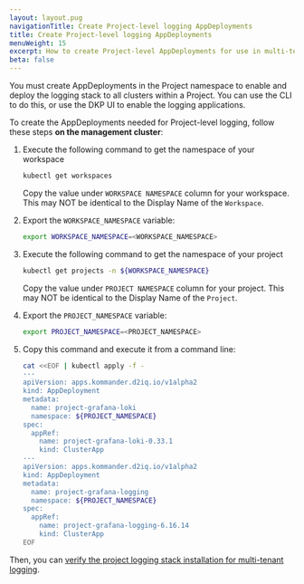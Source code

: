 ```yaml
---
layout: layout.pug
navigationTitle: Create Project-level logging AppDeployments
title: Create Project-level logging AppDeployments
menuWeight: 15
excerpt: How to create Project-level AppDeployments for use in multi-tenant logging
beta: false
---
```


You must create AppDeployments in the Project namespace to enable and deploy the logging stack to all clusters within a Project. You can use the CLI to do this, or use the DKP UI to enable the logging applications.

To create the AppDeployments needed for Project-level logging, follow these steps **on the management cluster**:

1.  Execute the following command to get the namespace of your workspace

    ```bash
    kubectl get workspaces
    ```

    Copy the value under `WORKSPACE NAMESPACE` column for your workspace. This may NOT be identical to the Display Name of the `Workspace`.

1.  Export the `WORKSPACE_NAMESPACE` variable:

    ```bash
    export WORKSPACE_NAMESPACE=<WORKSPACE_NAMESPACE>
    ```

1.  Execute the following command to get the namespace of your project

    ```bash
    kubectl get projects -n ${WORKSPACE_NAMESPACE}
    ```

    Copy the value under `PROJECT NAMESPACE` column for your project. This may NOT be identical to the Display Name of the `Project`.

1.  Export the `PROJECT_NAMESPACE` variable:

    ```bash
    export PROJECT_NAMESPACE=<PROJECT_NAMESPACE>
    ```

1.  Copy this command and execute it from a command line:

    ``` bash
    cat <<EOF | kubectl apply -f -
    ---
    apiVersion: apps.kommander.d2iq.io/v1alpha2
    kind: AppDeployment
    metadata:
      name: project-grafana-loki
      namespace: ${PROJECT_NAMESPACE}
    spec:
      appRef:
        name: project-grafana-loki-0.33.1
        kind: ClusterApp
    ---
    apiVersion: apps.kommander.d2iq.io/v1alpha2
    kind: AppDeployment
    metadata:
      name: project-grafana-logging
      namespace: ${PROJECT_NAMESPACE}
    spec:
      appRef:
        name: project-grafana-logging-6.16.14
        kind: ClusterApp
    EOF
    ```

Then, you can [verify the project logging stack installation for multi-tenant logging][verify-project-logstack].

[verify-project-logstack]: ../verify-proj-logstack-install
